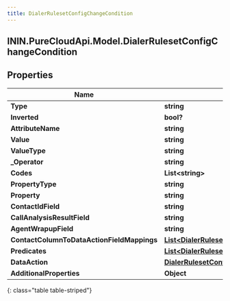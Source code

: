 ```yaml
---
title: DialerRulesetConfigChangeCondition
---
```

## ININ.PureCloudApi.Model.DialerRulesetConfigChangeCondition

## Properties

|Name | Type | Description | Notes|
|------------ | ------------- | ------------- | -------------|
| **Type** | **string** |  | [optional] |
| **Inverted** | **bool?** |  | [optional] |
| **AttributeName** | **string** |  | [optional] |
| **Value** | **string** |  | [optional] |
| **ValueType** | **string** |  | [optional] |
| **_Operator** | **string** |  | [optional] |
| **Codes** | **List&lt;string&gt;** |  | [optional] |
| **PropertyType** | **string** |  | [optional] |
| **Property** | **string** |  | [optional] |
| **ContactIdField** | **string** |  | [optional] |
| **CallAnalysisResultField** | **string** |  | [optional] |
| **AgentWrapupField** | **string** |  | [optional] |
| **ContactColumnToDataActionFieldMappings** | [**List&lt;DialerRulesetConfigChangeContactColumnToDataActionFieldMapping&gt;**](DialerRulesetConfigChangeContactColumnToDataActionFieldMapping.html) |  | [optional] |
| **Predicates** | [**List&lt;DialerRulesetConfigChangeDataActionConditionPredicate&gt;**](DialerRulesetConfigChangeDataActionConditionPredicate.html) |  | [optional] |
| **DataAction** | [**DialerRulesetConfigChangeUriReference**](DialerRulesetConfigChangeUriReference.html) |  | [optional] |
| **AdditionalProperties** | **Object** |  | [optional] |
{: class="table table-striped"}


